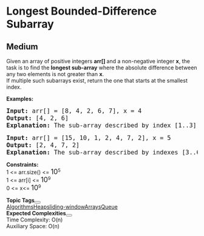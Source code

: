 # Longest Bounded-Difference Subarray
## Medium
<div class="problems_problem_content__Xm_eO"><p>Given an array of positive integers <strong>arr[] </strong>and a non-negative integer <strong>x</strong>, the task is to find the <strong>longest sub-array</strong> where the absolute difference between any two elements is not greater than <strong>x</strong>. <br>If multiple such subarrays exist, return the one that starts at the smallest index.</p>
<p><strong>Examples:&nbsp;</strong></p>
<pre><span style="font-size: 12pt;"><strong>Input: </strong>arr[] =<strong> </strong>[8, 4, 2, 6, 7], x = 4 </span><br><span style="font-size: 12pt;"><strong>Output: </strong>[4, 2, 6] </span><br><span style="font-size: 12pt;"><strong>Explanation: </strong>The sub-array described by index [1..3], i.e. [4, 2, 6] contains no such difference of two elements which is greater than 4.</span></pre>
<pre><span style="font-size: 12pt;"><strong>Input:</strong> arr[] =<strong> </strong>[15, 10, 1, 2, 4, 7, 2], x = 5 </span><br><span style="font-size: 12pt;"><strong>Output: </strong>[2, 4, 7, 2] </span><br><span style="font-size: 12pt;"><strong>Explanation: </strong>The sub-array described by indexes [3..6], i.e. [2, 4, 7, 2] contains no such difference of two elements which is greater than 5. </span></pre>
<p><strong>Constraints:<br></strong>1 &lt;= arr.size() &lt;= <span style="font-size: 18px;">10</span><sup>5<br></sup>1 &lt;= arr[i] &lt;=&nbsp;<span style="font-size: 18px;">10</span><sup>9<br></sup>0 &lt;= x&lt;=&nbsp;<span style="font-size: 18px;">10</span><sup>9</sup></p></div>

<div class="problems_accordion_tags__JJ2DX problems_active_tags__3RExF "><div class="active title problems_active_tag_title__cgl9e"><div class="problems_tag_container__kWANg"><strong>Topic Tags</strong><button class="ui mini circular icon button problems_tag_dropdown__x6C2I"><i aria-hidden="true" class="dropdown icon"></i></button></div></div><div class="ui divider g-m-0"></div><div class="content active"><div class="ui labels"><a href="/explore?category[]=Algorithms" target="_blank" class="ui label problems_tag_label__A4Ism">Algorithms</a><a href="/explore?category[]=Heap" target="_blank" class="ui label problems_tag_label__A4Ism">Heap</a><a href="/explore?category[]=sliding-window" target="_blank" class="ui label problems_tag_label__A4Ism">sliding-window</a><a href="/explore?category[]=Arrays" target="_blank" class="ui label problems_tag_label__A4Ism">Arrays</a><a href="/explore?category[]=Queue" target="_blank" class="ui label problems_tag_label__A4Ism">Queue</a></div></div></div>

<div class="problems_accordion_tags__JJ2DX problems_active_tags__3RExF "><div class="active title problems_active_tag_title__cgl9e"><div class="problems_tag_container__kWANg"><strong>Expected Complexities</strong><button class="ui mini circular icon button problems_tag_dropdown__x6C2I"><i aria-hidden="true" class="dropdown icon"></i></button></div></div><div class="ui divider g-m-0"></div><div class="content active"><div class="ui labels"><div target="_blank" class="ui label">Time Complexity: O(n)</div><div target="_blank" class="ui label">Auxiliary Space: O(n)</div></div></div></div>